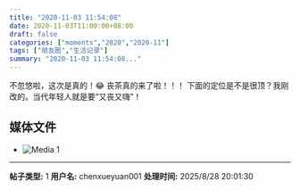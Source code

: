 ```yaml
---
title: "2020-11-03 11:54:08"
date: 2020-11-03T11:00:00+08:00
draft: false
categories: ["moments","2020","2020-11"]
tags: ["朋友圈","生活记录"]
summary: "2020-11-03 11:54:08..."
---
```


不忽悠啦，这次是真的！😂
丧茶真的来了啦！！！
下面的定位是不是很顶？我刚改的。当代年轻人就是要“又丧又嗨”！

## 媒体文件

- ![Media 1](/Moments/photos/2020-11-03/202011031154080.jpg)

---

**帖子类型:** 1
**用户名:** chenxueyuan001
**处理时间:** 2025/8/28 20:01:30